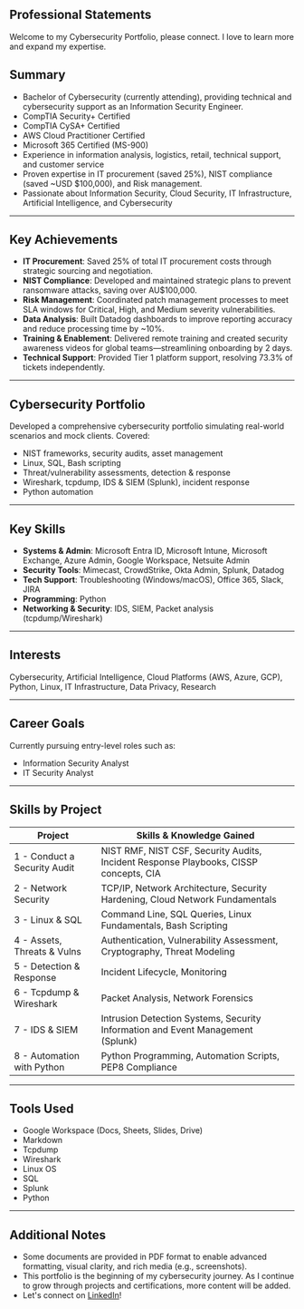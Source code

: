 ## Professional Statements
  
Welcome to my Cybersecurity Portfolio, please connect. I love to learn more and expand my expertise. 
## Summary

- Bachelor of Cybersecurity (currently attending), providing technical and cybersecurity support as an Information Security Engineer.  
- CompTIA Security+ Certified  
- CompTIA CySA+ Certified  
- AWS Cloud Practitioner Certified  
- Microsoft 365 Certified (MS-900)  
- Experience in information analysis, logistics, retail, technical support, and customer service  
- Proven expertise in IT procurement (saved 25%), NIST compliance (saved ~USD $100,000), and Risk management.  
- Passionate about Information Security, Cloud Security, IT Infrastructure, Artificial Intelligence, and Cybersecurity  

---

## Key Achievements

- **IT Procurement**: Saved 25% of total IT procurement costs through strategic sourcing and negotiation.  
- **NIST Compliance**: Developed and maintained strategic plans to prevent ransomware attacks, saving over AU$100,000.  
- **Risk Management**: Coordinated patch management processes to meet SLA windows for Critical, High, and Medium severity vulnerabilities.  
- **Data Analysis**: Built Datadog dashboards to improve reporting accuracy and reduce processing time by ~10%.  
- **Training & Enablement**: Delivered remote training and created security awareness videos for global teams—streamlining onboarding by 2 days.  
- **Technical Support**: Provided Tier 1 platform support, resolving 73.3% of tickets independently.  

---

## Cybersecurity Portfolio

Developed a comprehensive cybersecurity portfolio simulating real-world scenarios and mock clients. Covered:

- NIST frameworks, security audits, asset management  
- Linux, SQL, Bash scripting  
- Threat/vulnerability assessments, detection & response  
- Wireshark, tcpdump, IDS & SIEM (Splunk), incident response  
- Python automation  

---

## Key Skills

- **Systems & Admin**: Microsoft Entra ID, Microsoft Intune, Microsoft Exchange, Azure Admin, Google Workspace, Netsuite Admin  
- **Security Tools**: Mimecast, CrowdStrike, Okta Admin, Splunk, Datadog  
- **Tech Support**: Troubleshooting (Windows/macOS), Office 365, Slack, JIRA  
- **Programming**: Python  
- **Networking & Security**: IDS, SIEM, Packet analysis (tcpdump/Wireshark)  

---

## Interests

Cybersecurity, Artificial Intelligence, Cloud Platforms (AWS, Azure, GCP), Python, Linux, IT Infrastructure, Data Privacy, Research  

---

## Career Goals

Currently pursuing entry-level roles such as:

- Information Security Analyst  
- IT Security Analyst  

---

## Skills by Project

| Project                      | Skills & Knowledge Gained                                                                   |
|-----------------------------|----------------------------------------------------------------------------------------------|
| 1 - Conduct a Security Audit| NIST RMF, NIST CSF, Security Audits, Incident Response Playbooks, CISSP concepts, CIA        |
| 2 - Network Security        | TCP/IP, Network Architecture, Security Hardening, Cloud Network Fundamentals                 |
| 3 - Linux & SQL             | Command Line, SQL Queries, Linux Fundamentals, Bash Scripting                                |
| 4 - Assets, Threats & Vulns | Authentication, Vulnerability Assessment, Cryptography, Threat Modeling                      |
| 5 - Detection & Response    | Incident Lifecycle, Monitoring                                                                |
| 6 - Tcpdump & Wireshark     | Packet Analysis, Network Forensics                                                            |
| 7 - IDS & SIEM              | Intrusion Detection Systems, Security Information and Event Management (Splunk)              |
| 8 - Automation with Python  | Python Programming, Automation Scripts, PEP8 Compliance                                      |

---

## Tools Used

- Google Workspace (Docs, Sheets, Slides, Drive)  
- Markdown  
- Tcpdump  
- Wireshark  
- Linux OS  
- SQL  
- Splunk  
- Python  

---

## Additional Notes

- Some documents are provided in PDF format to enable advanced formatting, visual clarity, and rich media (e.g., screenshots).  
- This portfolio is the beginning of my cybersecurity journey. As I continue to grow through projects and certifications, more content will be added.  
- Let's connect on [LinkedIn](https://www.linkedin.com/in/roderickmcqueen)!
